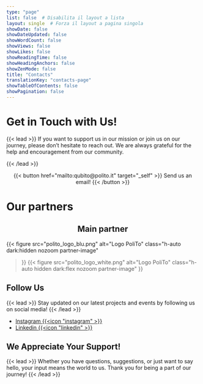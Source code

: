 ```yaml
---
type: "page"
list: false  # Disabilita il layout a lista
layout: single  # Forza il layout a pagina singola
showDate: false
showDateUpdated: false
showWordCount: false
showViews: false
showLikes: false
showReadingTime: false
showHeadingAnchors: false
showZenMode: false
title: "Contacts"
translationKey: "contacts-page"
showTableOfContents: false
showPagination: false
---
```


# Get in Touch with Us!

{{< lead >}}
If you want to support us in our mission or join us on our journey, please don’t hesitate to reach out. We are always grateful for the help and encouragement from our community.

{{< /lead >}}


<div style="text-align: center;">
{{< button href="mailto:qubito@polito.it" target="_self" >}}
Send us an email!
{{< /button >}} 


<html> 
<script>
  document.addEventListener("DOMContentLoaded", function () {
    // Initialize TypeIt for the overview subtitle
    new TypeIt(".email-field", {
      speed: 200,
      startDelay: 2000,
      lifeLike: true,
      breakLines: false,
      waitUntilVisible: true,
      loop: false,
      cursor: true,
      afterComplete: function (instance) {
        // instance.destroy();
      },
    })
      .type("qubito@polito.it", { delay: 700 })
      .go();
  });
</script>
    <br>
    <a
    href="mailto:qubito@polito.it"
    class="email-field"
    style= "
        font-size: 2rem;
        color: var(--color-neutral-200)    
    "></a>
</html>

</div>



# Our partners
<style>
.partner-image{
    max-height: 8rem;
    width: 25%; 
    margin-left: auto;
    margin-right: auto;"
}
</style>

<h2 style="text-align: center">Main partner</h2>

{{< figure
    src="polito_logo_blu.png"
    alt="Logo PoliTo"
    class="h-auto dark:hidden nozoom partner-image"
>}}
{{< figure
    src="polito_logo_white.png"
    alt="Logo PoliTo"
    class="h-auto hidden dark:flex nozoom partner-image"
>}}


## Follow Us

{{< lead >}}
Stay updated on our latest projects and events by following us on social media!
{{< /lead >}}

+ [Instagram {{<icon "instagram" >}}](https://www.instagram.com/qubitoteam_polito/)
+ [Linkedin {{<icon "linkedin" >}}](https://www.linkedin.com/company/qubito-student-team-politecnico-di-torino/)


## We Appreciate Your Support!

{{< lead >}}
Whether you have questions, suggestions, or just want to say hello, your input means the world to us. Thank you for being a part of our journey!
{{< /lead >}}